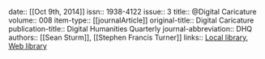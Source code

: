 date:: [[Oct 9th, 2014]]
issn:: 1938-4122
issue:: 3
title:: @Digital Caricature
volume:: 008
item-type:: [[journalArticle]]
original-title:: Digital Caricature
publication-title:: Digital Humanities Quarterly
journal-abbreviation:: DHQ
authors:: [[Sean Sturm]], [[Stephen Francis Turner]]
links:: [Local library](zotero://select/groups/2386895/items/TXXGF2EK), [Web library](https://www.zotero.org/groups/2386895/items/TXXGF2EK)
